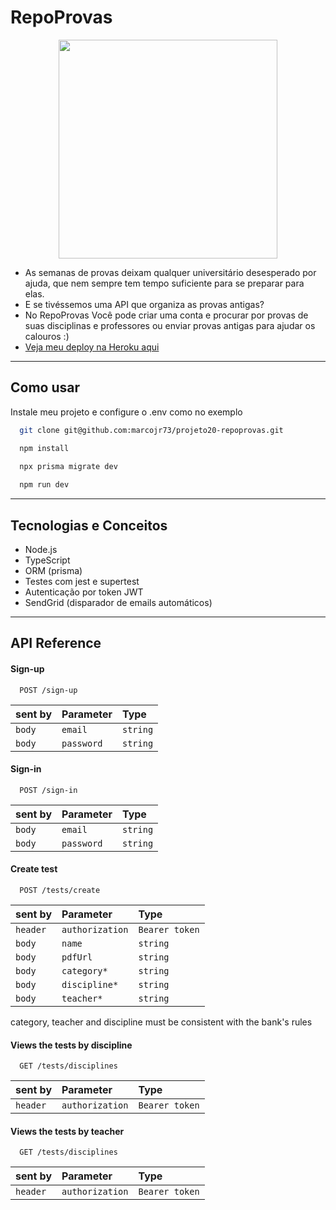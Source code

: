 
# RepoProvas

<p align="center">
   <img width=350 src="https://notion-emojis.s3-us-west-2.amazonaws.com/prod/svg-twitter/1f5c3-fe0f.svg"/>
</p>


- As semanas de provas deixam qualquer universitário desesperado por ajuda, que nem sempre tem tempo suficiente para se preparar para elas.
- E se tivéssemos uma API que organiza as provas antigas?
- No RepoProvas Você pode criar uma conta e procurar por provas de suas disciplinas e professores ou enviar provas antigas para ajudar os calouros :)
- [Veja meu deploy na Heroku aqui](https://api-repoprovas-typescript.herokuapp.com/)

***

## Como usar

Instale meu projeto e configure o .env como no exemplo

```bash
  git clone git@github.com:marcojr73/projeto20-repoprovas.git
```

```bash
  npm install

  npx prisma migrate dev
  
  npm run dev
```

***

##	 Tecnologias e Conceitos

- Node.js
- TypeScript
- ORM (prisma)
- Testes com jest e supertest
- Autenticação por token JWT
- SendGrid (disparador de emails automáticos)

***
    
## API Reference

#### Sign-up

```
  POST /sign-up
```

| sent by |Parameter | Type     |             
| :-------- |:-------- | :------- | 
| `body` |`email` | `string` |
| `body` |`password` | `string` |

#### Sign-in

```
  POST /sign-in
```

| sent by |Parameter | Type     |                 
| :-------- |:-------- | :------- | 
| `body` |`email` | `string` | 
| `body` |`password` | `string` |

#### Create test 

```
  POST /tests/create
```

| sent by |Parameter | Type     |                 
| :-------- |:-------- | :------- | 
| `header` |`authorization` | `Bearer token` | 
| `body` |`name` | `string` | 
| `body` |`pdfUrl` | `string` |
| `body` |`category*` | `string` | 
| `body` |`discipline*` | `string` | 
| `body` |`teacher*` | `string` | 

category, teacher and discipline must be consistent with the bank's rules

#### Views the tests by discipline

```
  GET /tests/disciplines
```

| sent by |Parameter | Type     |                 
| :-------- |:-------- | :------- | 
| `header` |`authorization` | `Bearer token` | 

#### Views the tests by teacher

```
  GET /tests/disciplines
```

| sent by |Parameter | Type     |                 
| :-------- |:-------- | :------- | 
| `header` |`authorization` | `Bearer token` |
